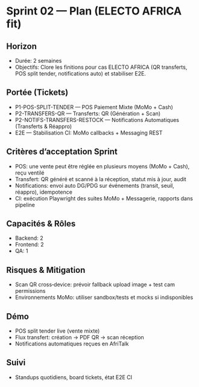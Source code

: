 # Sprint 02 — Plan (ELECTO AFRICA fit)

## Horizon
- Durée: 2 semaines
- Objectifs: Clore les finitions pour cas ELECTO AFRICA (QR transferts, POS split tender, notifications auto) et stabiliser E2E.

## Portée (Tickets)
- P1-POS-SPLIT-TENDER — POS Paiement Mixte (MoMo + Cash)
- P2-TRANSFERS-QR — Transferts: QR (Génération + Scan)
- P2-NOTIFS-TRANSFERS-RESTOCK — Notifications Automatiques (Transferts & Réappro)
- E2E — Stabilisation CI: MoMo callbacks + Messaging REST

## Critères d’acceptation Sprint
- POS: une vente peut être réglée en plusieurs moyens (MoMo + Cash), reçu ventilé
- Transfert: QR généré et scanné à la réception, statut mis à jour, audit
- Notifications: envoi auto DG/PDG sur événements (transit, seuil, réappro), idempotence
- CI: exécution Playwright des suites MoMo + Messagerie, rapports dans pipeline

## Capacités & Rôles
- Backend: 2
- Frontend: 2
- QA: 1

## Risques & Mitigation
- Scan QR cross‑device: prévoir fallback upload image + test cam permissions
- Environnements MoMo: utiliser sandbox/tests et mocks si indisponibles

## Démo
- POS split tender live (vente mixte)
- Flux transfert: création → PDF QR → scan réception
- Notifications automatiques reçues en AfriTalk

## Suivi
- Standups quotidiens, board tickets, état E2E CI
